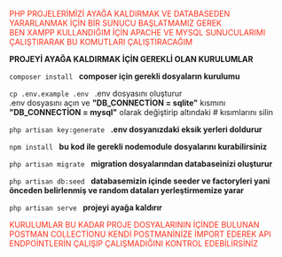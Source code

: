 <p style="color: #ff2f1a">PHP PROJELERİMİZİ AYAĞA KALDIRMAK VE DATABASEDEN YARARLANMAK İÇİN BİR SUNUCU BAŞLATMAMIZ GEREK
<br>BEN XAMPP KULLANDIĞIM İÇİN APACHE VE MYSQL SUNUCULARIMI ÇALIŞTIRARAK BU KOMUTLARI ÇALIŞTIRACAĞIM</p>

**PROJEYİ AYAĞA KALDIRMAK İÇİN GEREKLİ OLAN KURULUMLAR**

`composer install
`
 **composer için gerekli dosyaların kurulumu**

`cp .env.example .env
`
.env dosyasını oluşturur
<br>.env dosyasını açın ve **"DB_CONNECTİON = sqlite"** kısmını **"DB_CONNECTİON = mysql"** olarak değiştirip altındaki # kısımlarını silin

`php artisan key:generate
`
**.env dosyanızdaki eksik yerleri doldurur**

`npm install
`
**bu kod ile gerekli nodemodule dosyalarını kurabilirsiniz**

`php artisan migrate
`
**migration dosyalarından databaseinizi oluşturur**

`php artisan db:seed
`
**databasemizin içinde seeder ve factoryleri yani önceden belirlenmiş ve random dataları yerleştirmemize yarar**

`php artisan serve
`
**projeyi ayağa kaldırır**

<p style="color: #ff2f1a">KURULUMLAR BU KADAR PROJE DOSYALARININ İÇİNDE BULUNAN POSTMAN COLLECTİONU KENDİ POSTMANİNİZE İMPORT EDEREK API ENDPOİNTLERİN ÇALIŞIP ÇALIŞMADIĞINI KONTROL EDEBİLİRSİNİZ
</p>
